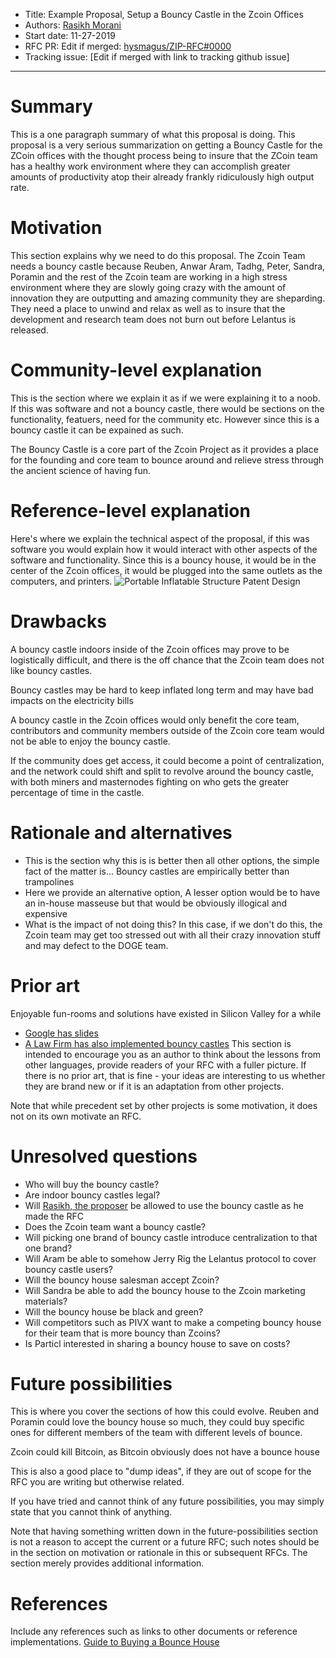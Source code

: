 
- Title: Example Proposal, Setup a Bouncy Castle in the Zcoin Offices
- Authors: [Rasikh Morani](rasikh@arcadia.agency)
- Start date: 11-27-2019
- RFC PR: Edit if merged: [hysmagus/ZIP-RFC#0000](https://github.com/HysMagus/ZIP-RFC/) 
- Tracking issue: [Edit if merged with link to tracking github issue]

---

# Summary
[summary]: #summary

This is a one paragraph summary of what this proposal is doing. This proposal is a very serious summarization on getting a Bouncy Castle for the ZCoin offices with the thought process being to insure that the ZCoin team has a healthy work environment where they can accomplish greater amounts of productivity atop their already frankly ridiculously high output rate. 
# Motivation
[motivation]: #motivation

This section explains why we need to do this proposal. The Zcoin Team needs a bouncy castle because Reuben, Anwar Aram, Tadhg, Peter, Sandra, Poramin and the rest of the Zcoin team are working in a high stress environment where they are slowly going crazy with the amount of innovation they are outputting and amazing community they are sheparding. They need a place to unwind and relax as well as to insure that the development and research team does not burn out before Lelantus is released. 

# Community-level explanation
[community-level-explanation]: #community-level-explanation

This is the section where we explain it as if we were explaining it to a noob. If this was software and not a bouncy castle, there would be sections on the functionality, featuers, need for the community etc.
However since this is a bouncy castle it can be expained as such.

The Bouncy Castle is a core part of the Zcoin Project as it provides a place for the founding and core team to bounce around and relieve stress through the ancient science of having fun.  
# Reference-level explanation
[reference-level-explanation]: #reference-level-explanation

Here's where we explain the technical aspect of the proposal, if this was software you would explain how it would interact with other aspects of the software and functionality. Since this is a bouncy house, it would be in the center of the Zcoin offices, it would be plugged into the same outlets as the computers, and printers.
![Portable Inflatable Structure Patent Design](https://patentimages.storage.googleapis.com/93/ff/08/5e3d41d49321fe/US5462505-drawings-page-2.png)


# Drawbacks
[drawbacks]: #drawbacks

A bouncy castle indoors inside of the Zcoin offices may prove to be logistically difficult, and there is the off chance that the Zcoin team does not like bouncy castles. 

Bouncy castles may be hard to keep inflated long term and may have bad impacts on the electricity bills

A bouncy castle in the Zcoin offices would only benefit the core team, contributors and community members outside of the Zcoin core team would not be able to enjoy the bouncy castle. 

If the community does get access, it could become a point of centralization, and the network could shift and split to revolve around the bouncy castle, with both miners and masternodes fighting on who gets the greater percentage of time in the castle.

# Rationale and alternatives
[rationale-and-alternatives]: #rationale-and-alternatives

- This is the section why this is is better then all other options, the simple fact of the matter is... Bouncy castles are empirically better than trampolines
- Here we provide an alternative option, A lesser option would be to have an in-house masseuse but that would be obviously illogical and expensive 
- What is the impact of not doing this? In this case, if we don't do this, the Zcoin team may get too stressed out with all their crazy innovation stuff and may defect to the DOGE team.

# Prior art
[prior-art]: #prior-art

Enjoyable fun-rooms and solutions have existed in Silicon Valley for a while
- [Google has slides](https://www.businessinsider.com/googles-office-slides-2012-5)
- [A Law Firm has also implemented bouncy castles](http://newworker.co/mag/when-a-law-firm-wants-a-bouncy-castle-in-their-office-drawing-the-line-between-fun-and-practical-office-design/)
This section is intended to encourage you as an author to think about the lessons from other languages, provide readers of your RFC with a fuller picture. If there is no prior art, that is fine - your ideas are interesting to us whether they are brand new or if it is an adaptation from other projects.

Note that while precedent set by other projects is some motivation, it does not on its own motivate an RFC.

# Unresolved questions
[unresolved-questions]: #unresolved-questions

- Who will buy the bouncy castle?
- Are indoor bouncy castles legal?
- Will [Rasikh, the proposer](https://twitter.com/rasikhmorani) be allowed to use the bouncy castle as he made the RFC 
- Does the Zcoin team want a bouncy castle?
- Will picking one brand of bouncy castle introduce centralization to that one brand?
- Will Aram be able to somehow Jerry Rig the Lelantus protocol to cover bouncy castle users?
- Will the bouncy house salesman accept Zcoin?
- Will Sandra be able to add the bouncy house to the Zcoin marketing materials?
- Will the bouncy house be black and green?
- Will competitors such as PIVX want to make a competing bouncy house for their team that is more bouncy than Zcoins?
- Is Particl interested in sharing a bouncy house to save on costs?

# Future possibilities
[future-possibilities]: #future-possibilities

This is where you cover the sections of how this could evolve. Reuben and Poramin could love the bouncy house so much, they could buy specific ones for different members of the team with different levels of bounce.

Zcoin could kill Bitcoin, as Bitcoin obviously does not have a bounce house

This is also a good place to "dump ideas", if they are out of scope for the RFC you are writing but otherwise related.

If you have tried and cannot think of any future possibilities, you may simply state that you cannot think of anything.

Note that having something written down in the future-possibilities section is not a reason to accept the current or a future RFC; such notes should be in the section on motivation or rationale in this or subsequent RFCs. The section merely provides additional information.

# References
[references]: #references

Include any references such as links to other documents or reference implementations.
[Guide to Buying a Bounce House](https://www.bouncehousesnow.com/bounce-house-buyers-guide.html)
